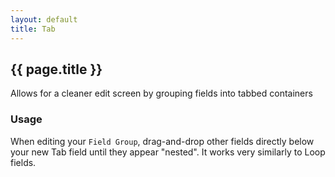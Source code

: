 ```yaml
---
layout: default
title: Tab
---
```


## {{ page.title }}

Allows for a cleaner edit screen by grouping fields into tabbed containers

### Usage

When editing your `Field Group`, drag-and-drop other fields directly below your new Tab field until they appear "nested". It works very similarly to Loop fields.
